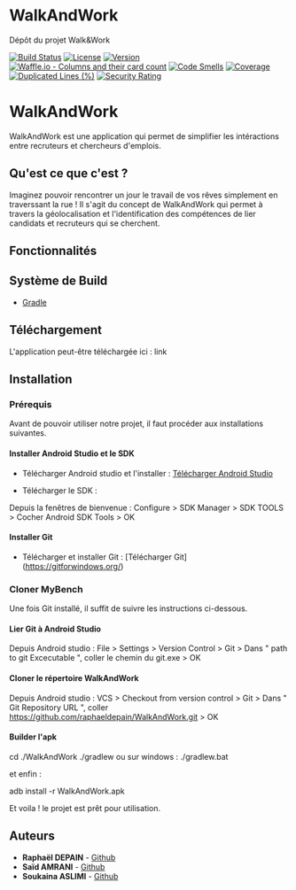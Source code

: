# WalkAndWork
Dépôt du projet Walk&amp;Work

[![Build Status](https://travis-ci.org/raphaeldepain/WalkAndWork.svg?branch=master)](https://travis-ci.org/raphaeldepain/WalkAndWork)
[![License](https://img.shields.io/github/license/raphaeldepain/WalkAndWork.svg?style=flat-square)](LICENSE)
[![Version](https://img.shields.io/github/tag/raphaeldepain/WalkAndWork.svg?label=version&style=flat-square)](build.gradle)
[![Waffle.io - Columns and their card count](https://badge.waffle.io/raphaeldepain/WalkAndWork.svg?columns=all)](https://waffle.io/raphaeldepain/WalkAndWork)
[![Code Smells](https://sonarcloud.io/api/project_badges/measure?project=raphaeldepain_WalkAndWork&metric=code_smells)](https://sonarcloud.io/dashboard?id=raphaeldepain_WalkAndWork)
[![Coverage](https://sonarcloud.io/api/project_badges/measure?project=raphaeldepain_WalkAndWork&metric=coverage)](https://sonarcloud.io/dashboard?id=raphaeldepain_WalkAndWork)
[![Duplicated Lines (%)](https://sonarcloud.io/api/project_badges/measure?project=raphaeldepain_WalkAndWork&metric=duplicated_lines_density)](https://sonarcloud.io/dashboard?id=raphaeldepain_WalkAndWork)
[![Security Rating](https://sonarcloud.io/api/project_badges/measure?project=raphaeldepain_WalkAndWork&metric=security_rating)](https://sonarcloud.io/dashboard?id=raphaeldepain_WalkAndWork)




# WalkAndWork

WalkAndWork est une application qui permet de simplifier les intéractions entre recruteurs et chercheurs d'emplois.

## Qu'est ce que c'est ?

Imaginez pouvoir rencontrer un jour le travail de vos rêves simplement en traverssant la rue ! Il s'agit du concept de WalkAndWork qui permet à travers la géolocalisation et l'identification des compétences de lier candidats et recruteurs qui se cherchent.

## Fonctionnalités 


## Système de Build
* [Gradle](https://gradle.org/)

## Téléchargement

L'application peut-être téléchargée ici :  link

## Installation

### Prérequis

Avant de pouvoir utiliser notre projet, il faut procéder aux installations suivantes.

#### Installer Android Studio et le SDK

- Télécharger Android studio et l'installer : [Télécharger Android Studio](https://developer.android.com/studio/index.html)

- Télécharger le SDK : 

Depuis la fenêtres de bienvenue : 
  Configure > SDK Manager > SDK TOOLS > Cocher Android SDK Tools > OK
  
#### Installer Git

- Télécharger et installer Git : [Télécharger Git] (https://gitforwindows.org/)

### Cloner MyBench

Une fois Git installé, il suffit de suivre les instructions ci-dessous.

#### Lier Git à Android Studio 

Depuis Android studio : 
  File > Settings > Version Control > Git > Dans " path to git Excecutable ", coller le chemin du git.exe > OK
  
#### Cloner le répertoire WalkAndWork

Depuis Android studio : 
  VCS > Checkout from version control > Git > Dans " Git Repository URL ", coller https://github.com/raphaeldepain/WalkAndWork.git > OK


#### Builder l'apk
cd ./WalkAndWork
./gradlew
ou sur windows :
./gradlew.bat

et enfin :

adb install -r WalkAndWork.apk


 Et voila ! le projet est prêt pour utilisation.

## Auteurs
* **Raphaël DEPAIN** - [Github](https://github.com/raphaeldepain)
* **Saïd AMRANI** - [Github](https://github.com/amrani-s)
* **Soukaina ASLIMI** - [Github](https://github.com/soukainaaslimi)

